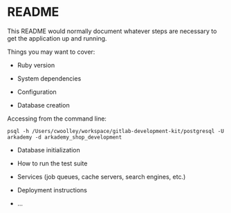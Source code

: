 # README

This README would normally document whatever steps are necessary to get the
application up and running.

Things you may want to cover:

* Ruby version

* System dependencies

* Configuration

* Database creation

Accessing from the command line:

`psql -h /Users/cwoolley/workspace/gitlab-development-kit/postgresql -U arkademy -d arkademy_shop_development`

* Database initialization

* How to run the test suite

* Services (job queues, cache servers, search engines, etc.)

* Deployment instructions

* ...
